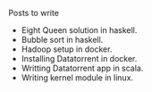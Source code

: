  
Posts to write

- Eight Queen solution in haskell.
- Bubble sort in haskell.
- Hadoop setup in docker.
- Installing Datatorrent in docker.
- Writting Datatorrent app in scala.
- Writing kernel module in linux.

